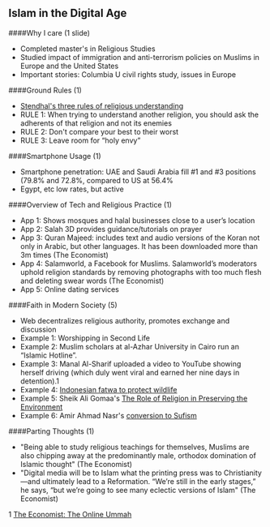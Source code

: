 ## Islam in the Digital Age

####Why I care (1 slide)
* Completed master's in Religious Studies
* Studied impact of immigration and anti-terrorism policies on Muslims in Europe and the United States
* Important stories: Columbia U civil rights study, issues in Europe

####Ground Rules (1)
* [Stendhal's three rules of religious understanding](https://en.wikipedia.org/wiki/Krister_Stendahl)
* RULE 1: When trying to understand another religion, you should ask the adherents of that religion and not its enemies
* RULE 2: Don't compare your best to their worst
* RULE 3: Leave room for “holy envy”

####Smartphone Usage (1)
* Smartphone penetration: UAE and Saudi Arabia fill #1 and #3 positions (79.8% and 72.8%, compared to US at 56.4%
* Egypt, etc low rates, but active

####Overview of Tech and Religious Practice (1)
* App 1: Shows mosques and halal businesses close to a user’s location
* App 2: Salah 3D provides guidance/tutorials on prayer
* App 3: Quran Majeed: includes text and audio versions of the Koran not only in Arabic, but other languages. It has been downloaded more than 3m times (The Economist)
* App 4: Salamworld, a Facebook for Muslims. Salamworld’s moderators uphold religion standards by removing photographs with too much flesh and deleting swear words (The Economist)
* App 5: Online dating services

####Faith in Modern Society (5)
* Web decentralizes religious authority, promotes exchange and discussion
* Example 1: Worshipping in Second Life
* Example 2: Muslim scholars at al-Azhar University in Cairo run an “Islamic Hotline”.
* Example 3: Manal Al-Sharif uploaded a video to YouTube showing herself driving (which duly went viral and earned her nine days in detention).1
* Example 4: [Indonesian fatwa to protect wildlife](http://www.theguardian.com/environment/2014/mar/05/indonesia-clerics-fatwa-illegal-wildlife-trade)
* Example 5: Sheik Ali Gomaa's [The Role of Religion in Preserving the Environment](http://www.greenprophet.com/2011/11/sheikh-ali-gomaa-green-muft/)
* Example 6: Amir Ahmad Nasr's [conversion to Sufism](http://www.economist.com/node/21560541)

####Parting Thoughts (1)
* "Being able to study religious teachings for themselves, Muslims are also chipping away at the predominantly male, orthodox domination of Islamic thought" (The Economist)
* "Digital media will be to Islam what the printing press was to Christianity—and ultimately lead to a Reformation. “We’re still in the early stages,” he says, “but we’re going to see many eclectic versions of Islam" (The Economist)

1 [The Economist: The Online Ummah](https://github.com/turingschool/data_structures_and_algorithms/tree/master/tries)